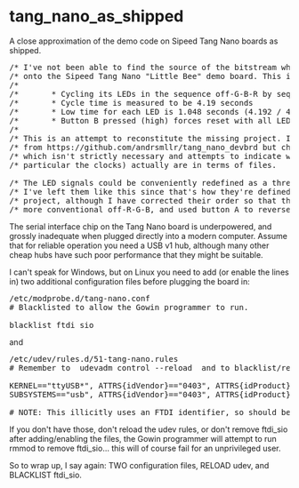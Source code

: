# tang_nano_as_shipped
A close approximation of the demo code on Sipeed Tang Nano boards as shipped.

<pre>/* I've not been able to find the source of the bitstream which is preloaded  */
/* onto the Sipeed Tang Nano "Little Bee" demo board. This is notable for     */
/*                                                                            */
/*       * Cycling its LEDs in the sequence off-G-B-R by sequencing each low  */
/*       * Cycle time is measured to be 4.19 seconds                          */
/*       * Low time for each LED is 1.048 seconds (4.192 / 4)                 */
/*       * Button B pressed (high) forces reset with all LEDs off (high)      */
/*                                                                            */
/* This is an attempt to reconstitute the missing project. It borrows heavily */
/* from https://github.com/andrsmllr/tang_nano_devbrd but chops out stuff     */
/* which isn't strictly necessary and attempts to indicate what imports (in   */
/* particular the clocks) actually are in terms of files.        MarkMLl      */ 

/* The LED signals could be conveniently redefined as a three-bit register.   */
/* I've left them like this since that's how they're defined in the donor     */
/* project, although I have corrected their order so that the sequence is the */
/* more conventional off-R-G-B, and used button A to reverse the sequence.    */</pre>

The serial interface chip on the Tang Nano board is underpowered, and grossly inadequate when plugged directly into a modern computer. Assume that for reliable operation you need a USB v1 hub, although many other cheap hubs have such poor performance that they might be suitable.

I can't speak for Windows, but on Linux you need to add (or enable the lines in) two additional configuration files before plugging the board in:

<pre>/etc/modprobe.d/tang-nano.conf
# Blacklisted to allow the Gowin programmer to run.

blacklist ftdi_sio</pre>

and

<pre>/etc/udev/rules.d/51-tang-nano.rules
# Remember to  udevadm control --reload  and to blacklist/remove the ftdi_sio the module.

KERNEL=="ttyUSB*", ATTRS{idVendor}=="0403", ATTRS{idProduct}=="6010", GROUP="plugdev", MODE:="0660"
SUBSYSTEMS=="usb", ATTRS{idVendor}=="0403", ATTRS{idProduct}=="6010", ATTRS{product}=="Sipeed-Debug", GROUP="plugdev", MODE="0660"

# NOTE: This illicitly uses an FTDI identifier, so should be left disabled.</pre>

If you don't have those, don't reload the udev rules, or don't remove ftdi_sio after adding/enabling the files, the Gowin programmer will attempt to run rmmod to remove ftdi_sio... this will of course fail for an unprivileged user.

So to wrap up, I say again: TWO configuration files, RELOAD udev, and BLACKLIST ftdi_sio.
